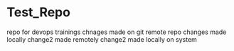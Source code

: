 # Test_Repo
repo for devops trainings
chnages made on git remote repo
changes made locally
change2 made remotely
change2 made locally on system
